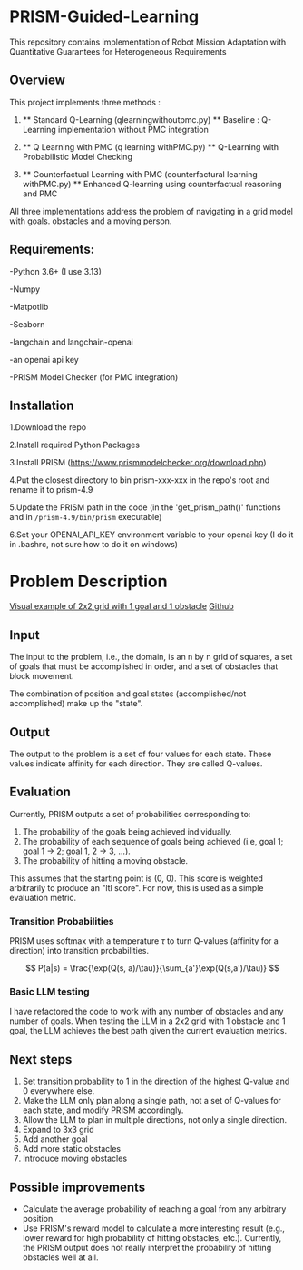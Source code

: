 # PRISM-Guided-Learning

This repository contains implementation of Robot Mission Adaptation with Quantitative Guarantees for Heterogeneous Requirements

## Overview

This project implements three methods :

1. ** Standard Q-Learning (qlearningwithoutpmc.py) **
   Baseline : Q-Learning implementation without PMC integration
2. ** Q Learning with PMC (q learning withPMC.py) **
   Q-Learning with Probabilistic Model Checking

3. ** Counterfactual Learning with PMC (counterfactural learning withPMC.py) **
   Enhanced Q-learning using counterfactual reasoning and PMC

All three implementations address the problem of navigating in a grid model with goals. obstacles and a moving person.

## Requirements:

-Python 3.6+ (I use 3.13)

-Numpy

-Matpotlib

-Seaborn

-langchain and langchain-openai

-an openai api key

-PRISM Model Checker (for PMC integration)

## Installation

1.Download the repo

2.Install required Python Packages

3.Install PRISM (https://www.prismmodelchecker.org/download.php)

4.Put the closest directory to bin prism-xxx-xxx in the repo's root and rename it to prism-4.9

5.Update the PRISM path in the code (in the 'get_prism_path()' functions and in `/prism-4.9/bin/prism` executable)

6.Set your OPENAI_API_KEY environment variable to your openai key (I do it in .bashrc, not sure how to do it on windows)

# Problem Description

[Visual example of 2x2 grid with 1 goal and 1 obstacle](https://excalidraw.com/#json=MjBL7CyFVRjrzrOSkrB2H,USHNMvlESIBBMSa9X4yFmQ)
[Github](https://github.com/super1iminal/PRISM-LLM?tab=readme-ov-file)

## Input

The input to the problem, i.e., the domain, is an n by n grid of squares, a set of goals that must be accomplished in order, and a set of obstacles that block movement.

The combination of position and goal states (accomplished/not accomplished) make up the "state".

## Output

The output to the problem is a set of four values for each state. These values indicate affinity for each direction. They are called Q-values.

## Evaluation

Currently, PRISM outputs a set of probabilities corresponding to:

1. The probability of the goals being achieved individually.
2. The probability of each sequence of goals being achieved (i.e, goal 1; goal 1 -> 2; goal 1, 2 -> 3, ...).
3. The probability of hitting a moving obstacle.

This assumes that the starting point is (0, 0). This score is weighted arbitrarily to produce an "ltl score". For now, this is used as a simple evaluation metric.

### Transition Probabilities

PRISM uses softmax with a temperature $\tau$ to turn Q-values (affinity for a direction) into transition probabilities.

$$
P(a|s) = \frac{\exp(Q(s, a)/\tau)}{\sum_{a'}\exp(Q(s,a')/\tau)}
$$

### Basic LLM testing

I have refactored the code to work with any number of obstacles and any number of goals. When testing the LLM in a 2x2 grid with 1 obstacle and 1 goal, the LLM achieves the best path given the current evaluation metrics.

## Next steps

1. Set transition probability to 1 in the direction of the highest Q-value and 0 everywhere else.
2. Make the LLM only plan along a single path, not a set of Q-values for each state, and modify PRISM accordingly.
3. Allow the LLM to plan in multiple directions, not only a single direction.
4. Expand to 3x3 grid
5. Add another goal
6. Add more static obstacles
7. Introduce moving obstacles

## Possible improvements

- Calculate the average probability of reaching a goal from any arbitrary position.
- Use PRISM's reward model to calculate a more interesting result (e.g., lower reward for high probability of hitting obstacles, etc.). Currently, the PRISM output does not really interpret the probability of hitting obstacles well at all.
